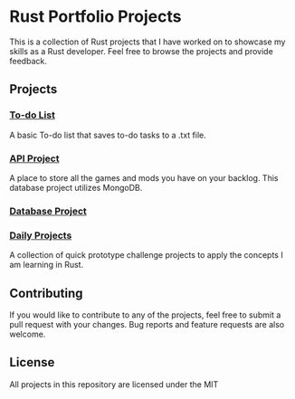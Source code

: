 # Rust Portfolio Projects

This is a collection of Rust projects that I have worked on to showcase my skills as a Rust developer. Feel free to browse the projects and provide feedback.

## Projects

### [To-do List](https://github.com/nuiben/rust/tree/main/todo)

A basic To-do list that saves to-do tasks to a .txt file.

### [API Project](https://github.com/nuiben/rust_web/tree/main/game_list)

A place to store all the games and mods you have on your backlog. This database project utilizes MongoDB.

### [Database Project](https://github.com/nuiben/rust/tree/main/dbfs)

### [Daily Projects](https://github.com/nuiben/rust/tree/main/daily_projects)

A collection of quick prototype challenge projects to apply the concepts I am learning in Rust.

## Contributing

If you would like to contribute to any of the projects, feel free to submit a pull request with your changes. Bug reports and feature requests are also welcome.

## License

All projects in this repository are licensed under the MIT
